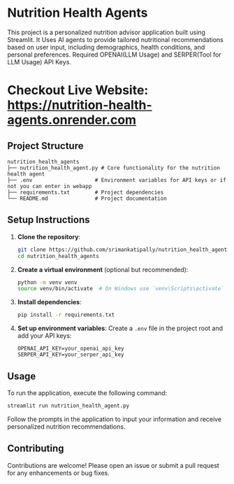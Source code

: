# Nutrition Health Agents

This project is a personalized nutrition advisor application built using Streamlit. It Uses AI agents to provide tailored nutritional recommendations based on user input, including demographics, health conditions, and personal preferences.
Required OPENAI(LLM Usage) and SERPER(Tool for LLM Usage) API Keys.

# Checkout Live Website: https://nutrition-health-agents.onrender.com

## Project Structure

```
nutrition_health_agents
├── nutrition_health_agent.py # Core functionality for the nutrition health agent
├── .env                    # Environment variables for API keys or if not you can enter in webapp
├── requirements.txt        # Project dependencies
└── README.md               # Project documentation
```

## Setup Instructions

1. **Clone the repository**:
   ```bash
   git clone https://github.com/srimankatipally/nutrition_health_agents.git
   cd nutrition_health_agents
   ```

2. **Create a virtual environment** (optional but recommended):
   ```bash
   python -m venv venv
   source venv/bin/activate  # On Windows use `venv\Scripts\activate`
   ```

3. **Install dependencies**:
   ```bash
   pip install -r requirements.txt
   ```

4. **Set up environment variables**:
   Create a `.env` file in the project root and add your API keys:
   ```
   OPENAI_API_KEY=your_openai_api_key
   SERPER_API_KEY=your_serper_api_key
   ```

## Usage

To run the application, execute the following command:
```bash
streamlit run nutrition_health_agent.py
```

Follow the prompts in the application to input your information and receive personalized nutrition recommendations.

## Contributing

Contributions are welcome! Please open an issue or submit a pull request for any enhancements or bug fixes.

